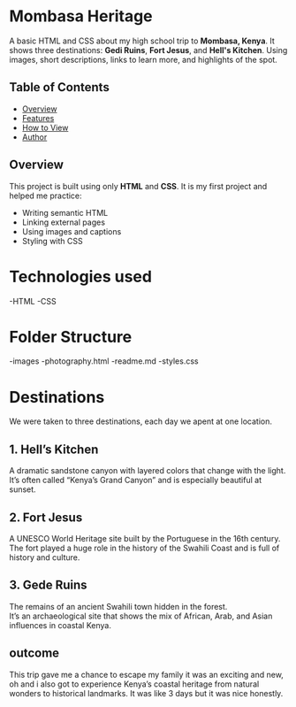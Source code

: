 # Mombasa Heritage
A basic HTML and CSS about my high school trip to **Mombasa, Kenya**. It shows three destinations: **Gedi Ruins**, **Fort Jesus**, and **Hell's Kitchen**. Using images, short descriptions, links to learn more, and highlights of the spot.

## Table of Contents
- [Overview](#overview)
- [Features](#features)
- [How to View](#how-to-view)
- [Author](#author)

## Overview
This project is built using only **HTML** and **CSS**.
It is my first project and helped me practice:
- Writing semantic HTML
- Linking external pages
- Using images and captions
- Styling with CSS

 # Technologies used
 -HTML
 -CSS

# Folder Structure
-images
-photography.html
-readme.md
-styles.css

# Destinations 

We were taken to three destinations, each day we apent at one location.
## 1. Hell’s Kitchen
A dramatic sandstone canyon with layered colors that change with the light.  
It’s often called “Kenya’s Grand Canyon” and is especially beautiful at sunset.  


## 2. Fort Jesus  
A UNESCO World Heritage site built by the Portuguese in the 16th century.  
The fort played a huge role in the history of the Swahili Coast and is full of history and culture.  


## 3. Gede Ruins  
The remains of an ancient Swahili town hidden in the forest.  
It’s an archaeological site that shows the mix of African, Arab, and Asian influences in coastal Kenya. 

## outcome
This trip gave me a chance  to escape my family it was an exciting and new, oh and i also got to experience Kenya’s coastal heritage from natural wonders to historical landmarks. It was like 3 days but it was nice honestly.





